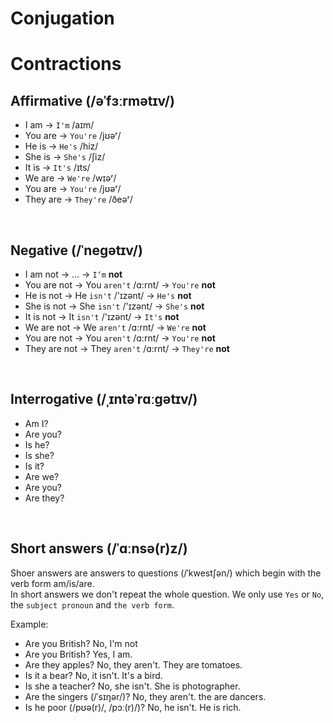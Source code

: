 # Conjugation


# Contractions
## Affirmative (/əˈfɜːrmətɪv/)
- I am → `I'm` /aɪm/
- You are → `You're` /jʊəʳ/
- He is → `He's` /hiz/
- She is → `She's` /ʃiz/
- It is → `It's` /ɪts/
- We are → `We're` /wɪəʳ/
- You are → `You're` /jʊəʳ/
- They are → `They're` /ðeəʳ/

<br>

## Negative (/ˈneɡətɪv/)
- I am not → ... → `I‘m` **not**
- You are not → You `aren't` /ɑ:rnt/ → `You're` **not**
- He is not → He `isn't` /'ɪzənt/ → `He's` **not**
- She is not → She `isn't` /'ɪzənt/ → `She's` **not**
- It is not → It `isn't` /'ɪzənt/ → `It's` **not**
- We are not → We `aren't`  /ɑ:rnt/ → `We're` **not**
- You are not → You `aren't` /ɑ:rnt/ → `You're` **not**
- They are not → They `aren't` /ɑ:rnt/ → `They're` **not**

<br>

## Interrogative (/ˌɪntəˈrɑːɡətɪv/)
- Am I?
- Are you?
- Is he?
- Is she?
- Is it?
- Are we?
- Are you?
- Are they?

<br>

## Short answers (/ˈɑːnsə(r)z/)
Shoer answers are answers to questions (/ˈkwestʃən/) which begin with the verb form am/is/are.<br>
In short answers we don't repeat the whole question. We only use `Yes` or `No`, the `subject pronoun` and `the verb form`.<br>

Example:
- Are you British? No, I'm not
- Are you British? Yes, I am.
- Are they apples? No, they aren't. They are tomatoes.
- Is it a bear? No, it isn't. It's a bird.
- Is she a teacher? No, she isn't. She is photographer.
- Are the singers (/ˈsɪŋər/)? No, they aren't. the are dancers.
- Is he poor (/pʊə(r)/, /pɔː(r)/)? No, he isn't. He is rich.